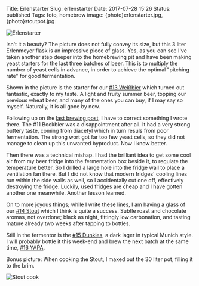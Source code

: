 Title: Erlenstarter
Slug: erlenstarter
Date: 2017-07-28 15:26
Status: published
Tags: foto, homebrew
image: {photo}erlenstarter.jpg, {photo}stoutpot.jpg

![Erlenstarter]({photo}erlenstarter.jpg "Erlenstarter")

Isn't it a beauty? The picture does not fully convey its size, but this 3 liter
Erlenmeyer flask is an impressive piece of glass. Yes, as you can see I've
taken another step deeper into the homebrewing pit and have been making yeast
starters for the last three batches of beer. This is to multiply the number of
yeast cells in advance, in order to achieve the optimal "pitching rate" for
good fermentation.

Shown in the picture is the starter for our [#13
Weißbier](https://docs.google.com/document/d/1jMoxUOkdbPKDQJ5UVTrzRQxOcsRTLQl8CXuP4NysXbY/edit?usp=sharing)
which turned out fantastic, exactly to my taste. A light and fruity summer beer, topping our
previous wheat beer, and many of the ones you can buy, if I may say so myself. Naturally, it
is all gone by now.

Following up on the [last brewing post]({filename}/brew-update.md), I have to correct something I wrote there. The #11 Bockbier was a disappointment after all. It had a very strong buttery taste,
coming from diacetyl which in turn resuls from poor fermentation. The strong wort got far too few
yeast cells, so they did not manage to clean up this unwanted byproduct. Now I know better.

Then there was a technical mishap. I had the brilliant idea to get some cool air
from my beer fridge into the fermentation box beside it, to regulate the
temperature better. So I drilled a large hole into the fridge wall to place a
ventilation fan there. But I did not know that modern fridges' cooling lines run
within the side walls as well, so I accidentally cut one off, effectively
destroying the fridge. Luckily, used fridges are cheap and I have gotten
another one meanwhile. Another lesson learned.

On to more joyous things; while I write these lines, I am having a glass of our
[#14
Stout](https://docs.google.com/document/d/1ZcVBRUxRo1GPAIGumM30RM4ej2ddE0225o-YCYZWKkU/edit?usp=sharing)
which I think is quite a success. Subtle roast and chocolate aromas, not
overdone; black as night, fittingly low carbonation, and tasting mature already
two weeks after tapping to bottles.

Still in the fermentor is the [#15
Dunkles](https://docs.google.com/document/d/15l_ZAKqyMXSg3vAOK7PLuc_ReJwA5EoLfaXwFo_8HWU/edit?usp=sharing),
a dark lager in typical Munich style. I will probably bottle it this week-end
and brew the next batch at the same time, [#16
YAPA](https://docs.google.com/document/d/1_4dl8yn5Gma6Kq8UOpD_kr26dVJrrRgqnjRXxqQlyA0/edit?usp=sharing).

Bonus picture: When cooking the Stout, I maxed out the 30 liter pot, filling it to the brim.

![Stout cook]({photo}stoutpot.jpg "Stout cook")

